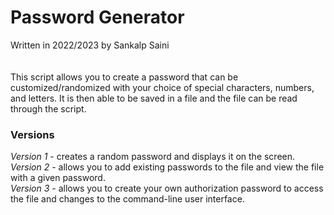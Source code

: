 # Password Generator

Written in 2022/2023 by Sankalp Saini
<br>
<br>
<br>
This script allows you to create a password that can be customized/randomized with your choice of special characters, numbers, and letters. It is then able to be saved in a file and the file can be read through the script.

### Versions

*Version 1* - creates a random password and displays it on the screen.
<br>
*Version 2* - allows you to add existing passwords to the file and view the file with a given password.
<br>
*Version 3* - allows you to create your own authorization password to access the file and changes to the command-line user interface.
